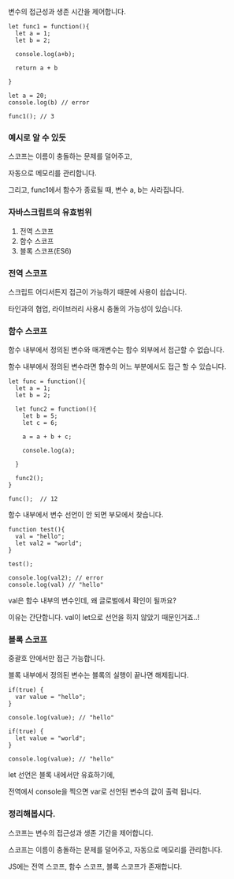 변수의 접근성과 생존 시간을 제어합니다.

```tsx
let func1 = function(){
  let a = 1;
  let b = 2;

  console.log(a+b);

  return a + b

}

let a = 20;
console.log(b) // error

func1(); // 3
```

### 예시로 알 수 있듯

스코프는 이름이 충돌하는 문제를 덜어주고,

자동으로 메모리를 관리합니다. 

그리고, func1에서 함수가 종료될 때, 변수 a, b는 사라집니다.

### 자바스크립트의 유효범위

1. 전역 스코프
2. 함수 스코프
3. 블록 스코프(ES6)

### 전역 스코프

스크립트 어디서든지 접근이 가능하기 때문에 사용이 쉽습니다.

타인과의 협업, 라이브러리 사용시 충돌의 가능성이 있습니다. 

### 함수 스코프

함수 내부에서 정의된 변수와 매개변수는 함수 외부에서 접근할 수 없습니다.

함수 내부에서 정의된 변수라면 함수의 어느 부분에서도 접근 할 수 있습니다. 

```tsx
let func = function(){
  let a = 1;
  let b = 2;

  let func2 = function(){
    let b = 5;
    let c = 6;

    a = a + b + c;

    console.log(a);

  } 

  func2();
}

func();  // 12
```

함수 내부에서 변수 선언이 안 되면 부모에서 찾습니다. 

```tsx
function test(){
  val = "hello";
  let val2 = "world";
}

test();

console.log(val2); // error
console.log(val) // "hello"
```

val은 함수 내부의 변수인데, 왜 글로벌에서 확인이 될까요?

이유는 간단합니다. val이 let으로 선언을 하지 않았기 때문인거죠..!

### 블록 스코프

중괄호 안에서만 접근 가능합니다.  

블록 내부에서 정의된 변수는 블록의 실행이 끝나면 해제됩니다. 

```tsx
if(true) {
  var value = "hello";
}

console.log(value); // "hello"

if(true) {
  let value = "world";
}

console.log(value); // "hello"
```

let 선언은 블록 내에서만 유효하기에, 

전역에서 console을 찍으면 var로 선언된 변수의 값이 출력 됩니다. 

### 정리해봅시다.

스코프는 변수의 접근성과 생존 기간을 제어합니다.

스코프는 이름이 충돌하는 문제를 덜어주고, 자동으로 메모리를 관리합니다.

JS에는 전역 스코프, 함수 스코프, 블록 스코프가 존재합니다.